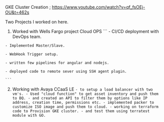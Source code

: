 GKE Cluster Creation                        ; https://www.youtube.com/watch?v=qf_fsOEj-OU&t=462s



Two Projects I worked on here. 
  1. Worked with Wells Fargo project Cloud OPS
    ```
    - CI/CD deployment with DevOps team. 

    - Implemented Master/Slave.

    - WebHook Trigger setup.

    - written few pipelines for angular and nodejs.

    - deployed code to remote sever using SSH agent plugin.
    
    ``` 
    
  2. Working with Avaya CCaaS LE 
    ```
    - to setup a load balancer with two vm's.
    - Used "cloud function" to get asset inventory and push them to BQ.
    - and created an API to filter them by options like IP address, creation time, permissions etc.
    - implemented packer to customize ISO image and push them to cloud.
    - working on terraform code to Provision GKE cluster.
    - and test them using terratest module with GO.
    ```
